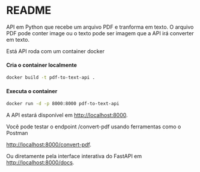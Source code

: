 # README #

API em Python que recebe um arquivo PDF e tranforma em texto.
O arquivo PDF pode conter image ou o texto pode ser imagem que a API irá converter em texto.

Está API roda com um container docker

#### Cria o container localmente ####
```bash
docker build -t pdf-to-text-api .
```

#### Executa o container ####
```bash
docker run -d -p 8000:8000 pdf-to-text-api
```

A API estará disponível em [http://localhost:8000](http://localhost:8000). 

Você pode testar o endpoint /convert-pdf usando ferramentas como o Postman

[http://localhost:8000/convert-pdf](http://localhost:8000/convert-pdf).

Ou diretamente pela interface interativa do FastAPI em [http://localhost:8000/docs](http://localhost:8000/docs).